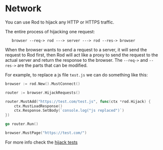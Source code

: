 # Network

You can use Rod to hijack any HTTP or HTTPS traffic.

The entire process of hijacking one request:

```text
   browser --req-> rod ---> server ---> rod --res-> browser
```

When the browser wants to send a request to a server, it will send the request to Rod first, then Rod will act like a proxy to send the request to the actual server and return the response to the browser. The `--req->` and `--res->` are the parts that can be modified.

For example, to replace a js file `test.js` we can do something like this:

```go
browser := rod.New().MustConnect()

router := browser.HijackRequests()

router.MustAdd("https://test.com/test.js", func(ctx *rod.Hijack) {
    ctx.MustLoadResponse()
    ctx.Response.SetBody(`console.log("js replaced")`)
})

go router.Run()

browser.MustPage("https://test.com/")
```

For more info check the [hijack tests](https://github.com/go-rod/rod/blob/master/hijack_test.go)
